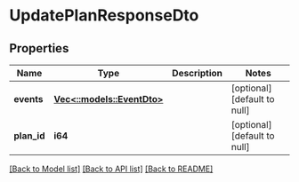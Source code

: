 # UpdatePlanResponseDto

## Properties

| Name        | Type                                       | Description | Notes                        |
| ----------- | ------------------------------------------ | ----------- | ---------------------------- |
| **events**  | [**Vec<::models::EventDto>**](EventDto.md) |             | [optional] [default to null] |
| **plan_id** | **i64**                                    |             | [optional] [default to null] |

[[Back to Model list]](../README.md#documentation-for-models) [[Back to API list]](../README.md#documentation-for-api-endpoints) [[Back to README]](../README.md)
